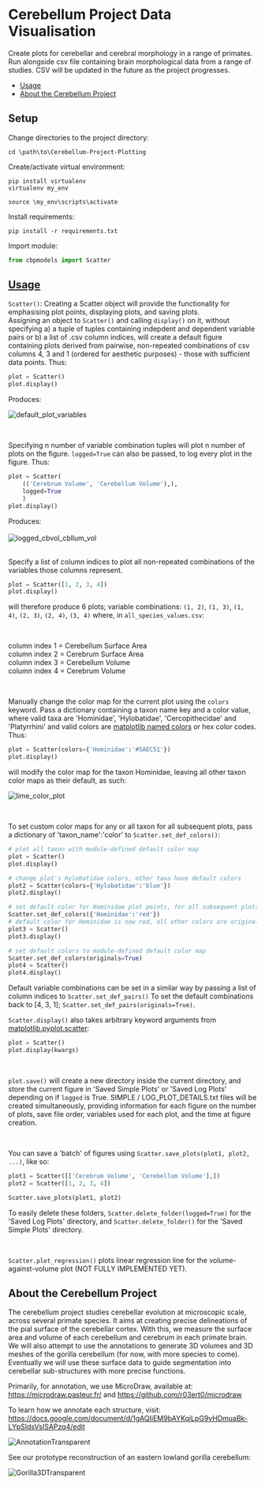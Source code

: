 # Cerebellum Project Data Visualisation
Create plots for cerebellar and cerebral morphology in a range of primates.
Run alongside csv file containing brain morphological data from a range of studies.
CSV will be updated in the future as the project progresses.

- [Usage](#usage)
- [About the Cerebellum Project](#about-the-cerebellum-project)

## Setup
Change directories to the project directory:
```
cd \path\to\Cerebellum-Project-Plotting
```
Create/activate virtual environment:

```
pip install virtualenv
virtualenv my_env

source \my_env\scripts\activate
```
Install requirements:
```
pip install -r requirements.txt
```
Import module:
```python
from cbpmodels import Scatter
```

## <ins>Usage<ins>

```Scatter()```: Creating a Scatter object will provide the functionality for emphasising plot points, displaying plots, and saving plots. 
<br>
Assigning an object to ```Scatter()``` and calling ```display()``` on it, without specifying a) a tuple of tuples containing indepdent and dependent variable pairs or b) a list of .csv column indices, will create a default figure containing plots derived from pairwise, non-repeated combinations of csv columns 4, 3 and 1 (ordered for aesthetic purposes) - those with sufficient data points. Thus:
<br>

```python
plot = Scatter()
plot.display()
```
Produces: 

![default_plot_variables](https://user-images.githubusercontent.com/73407206/148590626-292c2844-1c0c-40e0-817a-452dde6c739f.png)

<br>

Specifying n number of variable combination tuples will plot n number of plots on the figure. ```logged=True``` can also be passed, to log every plot in the figure. Thus:

```python
plot = Scatter(
    (('Cerebrum Volume', 'Cerebellum Volume'),),  
    logged=True
    )  
plot.display()
```

Produces:
<br>
<br>
![logged_cbvol_cbllum_vol](https://user-images.githubusercontent.com/73407206/148590809-855fe955-aaf0-42dd-8a32-b8e9736cbae8.png)

<br>
Specify a list of column indices to plot all non-repeated combinations of the variables those columns represent.

```python
plot = Scatter([1, 2, 3, 4])
plot.display()    
```

will therefore produce 6 plots; variable combinations:
```(1, 2)```, ```(1, 3)```, ```(1, 4)```, ```(2, 3)```, ```(2, 4)```, ```(3, 4)``` where, in ```all_species_values.csv```:

<br>

column index 1 = Cerebellum Surface Area <br>
column index 2 = Cerebrum Surface Area <br>
column index 3 = Cerebellum Volume <br>
column index 4 = Cerebrum Volume <br>

<br>

Manually change the color map for the current plot using the ```colors``` keyword. Pass a dictionary containing a taxon name key and a color value, where valid taxa are 'Hominidae', 'Hylobatidae', 'Cercopithecidae' and 'Platyrrhini' and valid colors are [matplotlib named colors](https://matplotlib.org/stable/gallery/color/named_colors.html) or hex color codes. Thus:

```python
plot = Scatter(colors={'Hominidae':'#5AEC51'})
plot.display()
``` 

will modify the color map for the taxon Hominidae, leaving all other taxon color maps as their default, as such:

![lime_color_plot](https://user-images.githubusercontent.com/73407206/149395907-5c495800-eb1b-4cb8-ae66-313596effa05.png)

<br>

To set custom color maps for any or all taxon for all subsequent plots, pass a dictionary of 'taxon_name':'color' to ```Scatter.set_def_colors()```:

```python
# plot all taxon with module-defined default color map
plot = Scatter() 
plot.display()

# change plot's Hylobatidae colors, other taxa have default colors
plot2 = Scatter(colors={'Hylobatidae':'blue'}) 
plot2.display()

# set default color for Hominidae plot points, for all subsequent plots. 
Scatter.set_def_colors({'Hominidae':'red'}) 
# default color for Hominidae is now red, all other colors are original (Hylobatidae no longer blue). 
plot3 = Scatter()
plot3.display()

# set default colors to module-defined default color map
Scatter.set_def_colors(originals=True)
plot4 = Scatter()
plot4.display()
```

Default variable combinations can be set in a similar way by passing a list of column indices to ```Scatter.set_def_pairs()```
To set the default combinations back to [4, 3, 1]; ```Scatter.set_def_pairs(originals=True)```.
<br>

```Scatter.display()``` also takes arbitrary keyword arguments from [matplotlib.pyplot.scatter](https://matplotlib.org/stable/api/_as_gen/matplotlib.pyplot.scatter.html):

```python
plot = Scatter()
plot.display(kwargs)
```

<br>

```plot.save()``` will create a new directory inside the current directory, and store the current figure in 'Saved Simple Plots' or 'Saved Log Plots' depending on if ```logged``` is True. SIMPLE / LOG_PLOT_DETAILS.txt files will be created simultaneously, providing information for each figure on the number of plots, save file order, variables used for each plot, and the time at figure creation. 

<br>

You can save a 'batch' of figures using ```Scatter.save_plots(plot1, plot2, ...)```, like so:

```python
plot1 = Scatter([['Cerebrum Volume', 'Cerebellum Volume'],])
plot2 = Scatter([1, 2, 3, 4])

Scatter.save_plots(plot1, plot2)
```

To easily delete these folders, ```Scatter.delete_folder(logged=True)``` for the 'Saved Log Plots' directory, and ```Scatter.delete_folder()``` for the 'Saved Simple Plots' directory.

<br>

```Scatter.plot_regression()``` plots linear regression line for the volume-against-volume plot (NOT FULLY IMPLEMENTED YET).

## About the Cerebellum Project

The cerebellum project studies cerebellar evolution at microscopic scale, across several primate species. It aims at creating precise delineations of the pial surface of the cerebellar cortex. With this, we measure the surface area and volume of each cerebellum and cerebrum in each primate brain. We will also attempt to use the annotations to generate 3D volumes and 3D meshes of the gorilla cerebellum (for now, with more species to come). Eventually we will use these surface data to guide segmentation into cerebellar sub-structures with more precise functions.

Primarily, for annotation, we use MicroDraw, available at: https://microdraw.pasteur.fr/ and https://github.com/r03ert0/microdraw

To learn how we annotate each structure, visit: https://docs.google.com/document/d/1gAQIiEM9bAYKqiLpG9vHDmuaBk-LYpSIdsVsISAPzq4/edit

![AnnotationTransparent](https://user-images.githubusercontent.com/73407206/136446208-e2651756-359a-46e8-96cd-c526958828bb.png)

See our prototype reconstruction of an eastern lowland gorilla cerebellum:

![Gorilla3DTransparent](https://user-images.githubusercontent.com/73407206/136446331-42e5afb3-2867-4329-952f-3b5593972e9c.gif)
